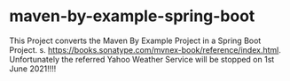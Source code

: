 # maven-by-example-spring-boot
This Project converts the  Maven By Example Project in a Spring Boot Project. s. https://books.sonatype.com/mvnex-book/reference/index.html. Unfortunately the referred Yahoo Weather Service will be stopped  on 1st June 2021!!!!
